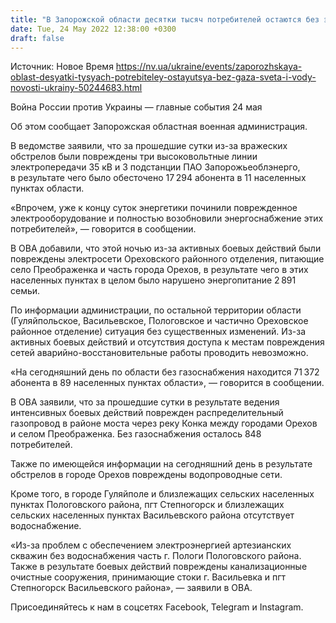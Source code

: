 ```yaml
---
title: "В Запорожской области десятки тысяч потребителей остаются без электроснабжения, газа и воды — ОВА"
date: Tue, 24 May 2022 12:38:00 +0300
draft: false
---
```

Источник: Новое Время https://nv.ua/ukraine/events/zaporozhskaya-oblast-desyatki-tysyach-potrebiteley-ostayutsya-bez-gaza-sveta-i-vody-novosti-ukrainy-50244683.html


Война России против Украины — главные события 24 мая

Об этом сообщает Запорожская областная военная администрация.

В ведомстве заявили, что за прошедшие сутки из-за вражеских обстрелов были повреждены три высоковольтные линии электропередачи 35 кВ и 3 подстанции ПАО Запорожьеоблэнерго, в результате чего было обесточено 17 294 абонента в 11 населенных пунктах области.

«Впрочем, уже к концу суток энергетики починили поврежденное электрооборудование и полностью возобновили энергоснабжение этих потребителей», — говорится в сообщении.

В ОВА добавили, что этой ночью из-за активных боевых действий были повреждены электросети Ореховского районного отделения, питающие село Преображенка и часть города Орехов, в результате чего в этих населенных пунктах в целом было нарушено энергопитание 2 891 семьи.

По информации администрации, по остальной территории области (Гуляйпольское, Васильевское, Пологовское и частично Ореховское районное отделение) ситуация без существенных изменений. Из-за активных боевых действий и отсутствия доступа к местам повреждения сетей аварийно-восстановительные работы проводить невозможно.

«На сегодняшний день по области без газоснабжения находится 71 372 абонента в 89 населенных пунктах области», — говорится в сообщении.

В ОВА заявили, что за прошедшие сутки в результате ведения интенсивных боевых действий поврежден распределительный газопровод в районе моста через реку Конка между городами Орехов и селом Преображенка. Без газоснабжения осталось 848 потребителей.

Также по имеющейся информации на сегодняшний день в результате обстрелов в городе Орехов повреждены водопроводные сети.

Кроме того, в городе Гуляйполе и близлежащих сельских населенных пунктах Пологовского района, пгт Степногорск и близлежащих сельских населенных пунктах Васильевского района отсутствует водоснабжение.

«Из-за проблем с обеспечением электроэнергией артезианских скважин без водоснабжения часть г. Пологи Пологовского района. Также в результате боевых действий повреждены канализационные очистные сооружения, принимающие стоки г. Васильевка и пгт Степногорск Васильевского района», — заявили в ОВА.

Присоединяйтесь к нам в соцсетях Facebook, Telegram и Instagram.
